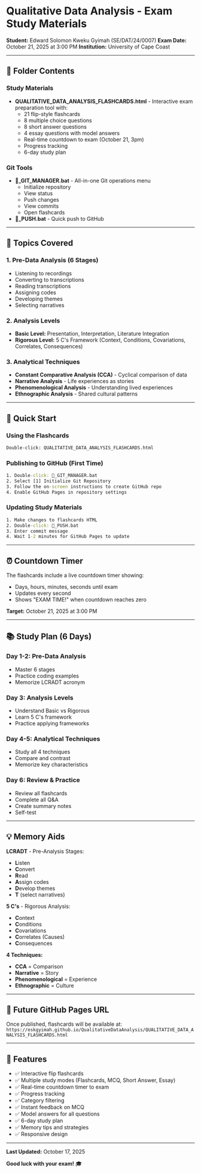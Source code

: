 # Qualitative Data Analysis - Exam Study Materials

**Student:** Edward Solomon Kweku Gyimah (SE/DAT/24/0007)
**Exam Date:** October 21, 2025 at 3:00 PM
**Institution:** University of Cape Coast

---

## 📁 Folder Contents

### Study Materials
- **QUALITATIVE_DATA_ANALYSIS_FLASHCARDS.html** - Interactive exam preparation tool with:
  - 21 flip-style flashcards
  - 8 multiple choice questions
  - 8 short answer questions
  - 4 essay questions with model answers
  - Real-time countdown to exam (October 21, 3pm)
  - Progress tracking
  - 6-day study plan

### Git Tools
- **🦇_GIT_MANAGER.bat** - All-in-one Git operations menu
  - Initialize repository
  - View status
  - Push changes
  - View commits
  - Open flashcards
- **🦇_PUSH.bat** - Quick push to GitHub

---

## 🎯 Topics Covered

### 1. Pre-Data Analysis (6 Stages)
- Listening to recordings
- Converting to transcriptions
- Reading transcriptions
- Assigning codes
- Developing themes
- Selecting narratives

### 2. Analysis Levels
- **Basic Level:** Presentation, Interpretation, Literature Integration
- **Rigorous Level:** 5 C's Framework (Context, Conditions, Covariations, Correlates, Consequences)

### 3. Analytical Techniques
- **Constant Comparative Analysis (CCA)** - Cyclical comparison of data
- **Narrative Analysis** - Life experiences as stories
- **Phenomenological Analysis** - Understanding lived experiences
- **Ethnographic Analysis** - Shared cultural patterns

---

## 🚀 Quick Start

### Using the Flashcards
```cmd
Double-click: QUALITATIVE_DATA_ANALYSIS_FLASHCARDS.html
```

### Publishing to GitHub (First Time)
```cmd
1. Double-click: 🦇_GIT_MANAGER.bat
2. Select [1] Initialize Git Repository
3. Follow the on-screen instructions to create GitHub repo
4. Enable GitHub Pages in repository settings
```

### Updating Study Materials
```cmd
1. Make changes to flashcards HTML
2. Double-click: 🦇_PUSH.bat
3. Enter commit message
4. Wait 1-2 minutes for GitHub Pages to update
```

---

## ⏰ Countdown Timer

The flashcards include a live countdown timer showing:
- Days, hours, minutes, seconds until exam
- Updates every second
- Shows "EXAM TIME!" when countdown reaches zero

**Target:** October 21, 2025 at 3:00 PM

---

## 📚 Study Plan (6 Days)

### Day 1-2: Pre-Data Analysis
- Master 6 stages
- Practice coding examples
- Memorize LCRADT acronym

### Day 3: Analysis Levels
- Understand Basic vs Rigorous
- Learn 5 C's framework
- Practice applying frameworks

### Day 4-5: Analytical Techniques
- Study all 4 techniques
- Compare and contrast
- Memorize key characteristics

### Day 6: Review & Practice
- Review all flashcards
- Complete all Q&A
- Create summary notes
- Self-test

---

## 💡 Memory Aids

**LCRADT** - Pre-Analysis Stages:
- **L**isten
- **C**onvert
- **R**ead
- **A**ssign codes
- **D**evelop themes
- **T** (select narratives)

**5 C's** - Rigorous Analysis:
- **C**ontext
- **C**onditions
- **C**ovariations
- **C**orrelates (Causes)
- **C**onsequences

**4 Techniques:**
- **CCA** = Comparison
- **Narrative** = Story
- **Phenomenological** = Experience
- **Ethnographic** = Culture

---

## 🔗 Future GitHub Pages URL

Once published, flashcards will be available at:
`https://eskgyimah.github.io/QualitativeDataAnalysis/QUALITATIVE_DATA_ANALYSIS_FLASHCARDS.html`

---

## 📝 Features

- ✅ Interactive flip flashcards
- ✅ Multiple study modes (Flashcards, MCQ, Short Answer, Essay)
- ✅ Real-time countdown timer to exam
- ✅ Progress tracking
- ✅ Category filtering
- ✅ Instant feedback on MCQ
- ✅ Model answers for all questions
- ✅ 6-day study plan
- ✅ Memory tips and strategies
- ✅ Responsive design

---

**Last Updated:** October 17, 2025

**Good luck with your exam!** 🎓
